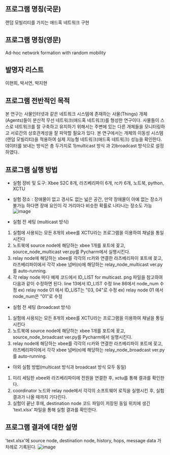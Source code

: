  ## 프로그램 명칭(국문)
   랜덤 모빌리티를 가지는 애드혹 네트워크 구현

 ## 프로그램 명칭(영문)
   Ad-hoc network formation with random mobility

 ## 발명자 리스트
   이현희, 박서연, 박지현
   
## 프로그램 전반적인 목적

본 연구는 사물인터넷과 같은 네트워크 시스템에 존재하는 사물(Things) 개체(Agents)들이 분산적 무선 네트워크(애드혹 네트워크)를 형성한 연구이다. 사물들이 스스로 네트워크를 잘 구축하고 유지하기 위해서는 주변에 있는 다른 개체들을 모니터링하고 서로간의 상호관계성을 잘 파악할 필요가 있다. 본 연구에서는 개체의 이동성 시스템(랜덤 모빌리티)을 적용하여 실제 지능형 네트워크(애드혹 네트워크) 성능을 확인한다.
데이터를 보내는 방식은 총 두가지로 1)multicast 방식 과 2)broadcast 방식으로 설정하였다. 

## 프로그램 실행 방법
 
- 실험 장비 및 도구: Xbee S2C 8개, 라즈베리파이 6개, rc카 6개, 노트북, python, XCTU 
- 실험 장소 : 장애물이 없고 경사도 없는 넓은 공간, 만약 장애물이 아예 없는 장소가 불가능 하다면 장애 요인이 각 거리마다 비슷한 확률로 나타나는 장소도 가능
![image](https://user-images.githubusercontent.com/67427006/93089940-075a9580-f6d7-11ea-9cb2-ad965ce99962.png)

- 실험 전 세팅 (multicast 방식)
1. 실험에 사용되는 모든 8개의 xbee를 XCTU라는 프로그램을 이용하여 채널을 통일시킨다
2. 노트북에 source node에 해당하는 xbee 1개를 포트에 꽂고, source_node_multicast ver.py를 Pycharm에서 실행시킨다.
3. relay node에 해당하는 xbee를 각각의 rc카와 연결한 라즈베리파이 포트에 꽂고, 라즈베리파이에서 각각 xbee 넘버(n)에 해당하는 relay_node_multicast ver.py를 auto-running.
4. 각 relay node 마다 예제 코드에서 ID_LIST for multicast. png 파일을 참고하여 다음과 같이 수정하면 된다.
line 13에서 ID_LIST 수정
line 86에서 node_num 수정
ex) relay node 01 에서 ID_LIST는 "03, 04"로 수정
ex) relay node 01 에서 node_num은 "01"로 수정


- 실험 전 세팅 (broadcast 방식)
1. 실험에 사용되는 모든 8개의 xbee를 XCTU라는 프로그램을 이용하여 채널을 통일시킨다
2. 노트북에 source node에 해당하는 xbee 1개를 포트에 꽂고, source_node_broadcast ver.py를 Pycharm에서 실행시킨다.
3. relay node에 해당하는 xbee를 각각의 rc카와 연결한 라즈베리파이 포트에 꽂고, 라즈베리파이에서 각각 xbee 넘버(n)에 해당하는 relay_node_broadcast ver.py를 auto-running.


- 야외 실험 방법(multicast 방식과 broadcast 방식 모두 동일)
1. 미리 세팅한 xbee와 라즈베리파이에 전원을 연결한 후, xctu를 통해 결과를 확인한다.
2. coordinator 노드와 relay node에서 각각의 소프트웨어 로직을 실행시킨 후, 실험결과가 나올 때까지 기다린다.
3. 실험이 끝난 후에, destination node 코드 파일이 저장된 동일 위치에 생긴 ‘text.xlsx’ 파일을 통해 실험 결과를 확인한다.

## 프로그램 결과에 대한 설명
'text.xlsx'에 source node, destination node, history, hops, message data 가 차례로 기록된다.
![image](https://user-images.githubusercontent.com/67427006/93090534-d890ef00-f6d7-11ea-895b-a62f9ec31151.png)
